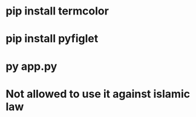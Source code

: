 # pip install termcolor
# pip install pyfiglet
# py app.py
# Not allowed to use it against islamic law
